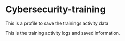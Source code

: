 # Cybersecurity-training
This is a profile to save the trainings activity data

This is the training activity logs and saved information.
